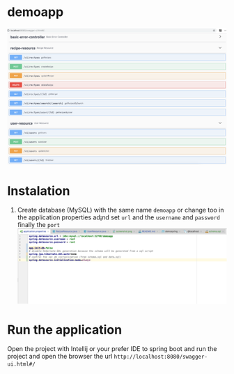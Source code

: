 # demoapp

![Screenshot](screenshot.png)

# Instalation

1. Create database (MySQL) with the same name `demoapp` or change too in the application properties
ad¡nd set `url` and the `username` and `password` finally the `port`
![Screenshot](properties.png)

# Run the application 
 Open the project with Intellij or your prefer IDE to spring boot and run the project
 and open the browser the url `http://localhost:8080/swagger-ui.html#/`